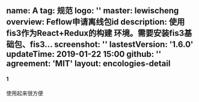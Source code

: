 name: A
tag: 规范
logo: ''
master: lewischeng
overview: Feflow申请离线包id
description: 使用fis3作为React+Redux的构建 环境。需要安装fis3基础包、fis3...
screenshot: ''
lastestVersion: '1.6.0'
updateTime: 2019-01-22 15:00
github: ''
agreement: 'MIT'
layout: encologies-detail
---

#### 1

使用起来很方便